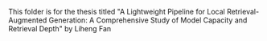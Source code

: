 This folder is for the thesis titled "A Lightweight Pipeline for Local Retrieval-Augmented Generation:  A Comprehensive Study of Model Capacity and Retrieval Depth" by Liheng Fan
